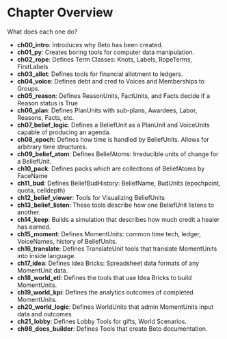 # Chapter Overview

What does each one do?


- **ch00_intro**: Introduces why Beto has been created.
- **ch01_py**: Creates boring tools for computer data manipulation.
- **ch02_rope**: Defines Term Classes: Knots, Labels, RopeTerms, FirstLabels
- **ch03_allot**: Defines tools for financial allotment to ledgers.
- **ch04_voice**: Defines debt and cred to Voices and Memberships to Groups.
- **ch05_reason**: Defines ReasonUnits, FactUnits, and Facts decide if a Reason status is True
- **ch06_plan**: Defines PlanUnits with sub-plans, Awardees, Labor, Reasons, Facts, etc.
- **ch07_belief_logic**: Defines a BeliefUnit as a PlanUnit and VoiceUnits capable of producing an agenda.
- **ch08_epoch**: Defines how time is handled by BeliefUnits. Allows for arbitrary time structures.
- **ch09_belief_atom**: Defines BeliefAtoms: Irreducible units of change for a BeliefUnit.
- **ch10_pack**: Defines packs which are collections of BeliefAtoms by FaceName
- **ch11_bud**: Defines BeliefBudHistory: BeliefName, BudUnits (epochpoint, quota, celldepth)
- **ch12_belief_viewer**: Tools for Visualizing BeliefUnits
- **ch13_belief_listen**: These tools describe how one BeliefUnit listens to another.
- **ch14_keep**: Builds a simulation that describes how much credit a healer has earned.
- **ch15_moment**: Defines MomentUnits: common time tech, ledger, VoiceNames, history of BeliefUnits.
- **ch16_translate**: Defines TranslateUnit tools that translate MomentUnits into inside language.
- **ch17_idea**: Defines Idea Bricks: Spreadsheet data formats of any MomentUnit data.
- **ch18_world_etl**: Defines the tools that use Idea Bricks to build MomentUnits.
- **ch19_world_kpi**: Defines the analytics outcomes of completed MomentUnits.
- **ch20_world_logic**: Defines WorldUnits that admin MomentUnits input data and outcomes
- **ch21_lobby**: Defines Lobby Tools for gifts, World Scenarios.
- **ch98_docs_builder**: Defines Tools that create Beto documentation.